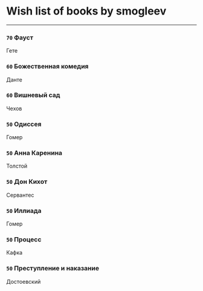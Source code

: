 # Wish list of books by smogleev
---

### `70` Фауст
Гете

### `60` Божественная комедия
Данте

### `60` Вишневый сад
Чехов

### `50` Одиссея
Гомер

### `50` Анна Каренина
Толстой

### `50` Дон Кихот
Сервантес

### `50` Иллиада
Гомер

### `50` Процесс
Кафка

### `50` Преступление и наказание
Достоевский

